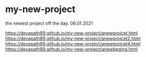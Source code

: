 # my-new-project
the newest project off the day. 06.01.2021





https://devapath89.github.io/my-new-project/anewprojcet.html
https://devapath89.github.io/my-new-project/anewprojcet2.html
https://devapath89.github.io/my-new-project/anewprojcet4.html
https://devapath89.github.io/my-new-project/anewbeging.html
